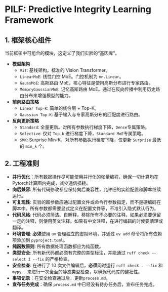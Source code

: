 # PILF: Predictive Integrity Learning Framework

## 1. 框架核心组件

当前框架中可组合的模块，这定义了我们实验的“基因库”。

- **模型架构**
  - `ViT`: 基线架构。标准的 Vision Transformer。
  - `LinearMoE`: 线性门控 MoE。门控机制为 `nn.Linear`。
  - `GaussMoE`: 高斯路由 MoE。核心特征是使用高斯分布进行专家路由。
  - `MemoryGaussianMoE`: 记忆高斯路由 MoE。通过在反向传播中利用历史路由分布来增强模型的能力。
- **前向路由策略**
  - `Linear Top-K`: 简单的线性层 + Top-K。
  - `Gaussian Top-K`: 基于输入与专家高斯分布的匹配度进行路由。
- **反向更新策略**
  - `Standard`: 全量更新。对所有参数执行梯度下降，`Dense`专属策略。
  - `Selective`: 仅对 `Top_k` 进行梯度下降，`Standard MoE`专属策略。
  - `SMK`: Surprise Min-K，对所有参数执行梯度下降，仅更新 `Surprise` 最低的 `min_k` 个。

## 2. 工程准则

- **并行优化**：所有数据操作尽可能使用并行化的张量编程，确保一切计算均在Pytorch计算图内完成，减少通信损耗。
- **向后兼容**: 所有代码修改都应保持向后兼容性，允许旧的实验配置和脚本继续运行。
- **可复现性**: 实验的超参数应通过配置文件或命令行参数指定，而不是硬编码在脚本中。所有参数都需要显式定义在配置文件等，不准引入隐式默认行为。
- **代码风格**: 代码必须简洁、自解释，移除所有不必要的注释。如果必须要保留一定的注释，则使用英文注释。如果有中文注释，在进行编辑的时候要清理或翻译。
- **环境管理**: **必须**使用 `uv` 管理独立的虚拟环境，并通过 `uv add` 命令将所有依赖项添加到 `pyproject.toml`。
- **纯函数原则**: 所有数据处理函数都应为纯函数。
- **类型安全**: 所有新代码都必须有完整的类型标注，并能通过 `ruff check --select I --fix` 的严格检查。
- **安全检查**: 在进行了 10 次文件编辑后，**必须**同时运行 `ruff check . --fix` 和 `mypy .` 来进行一次全面的静态类型检查，以确保代码库的健壮性。
- **事项记录**：在安全检查通过后，更新`process.md`。
- **宣布任务完成**：确保 `process.md` 中已经没有待办任务后，宣布任务完成。
